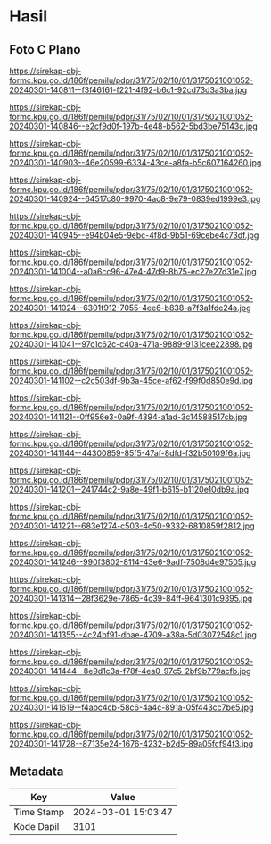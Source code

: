 # Hasil

## Foto C Plano

https://sirekap-obj-formc.kpu.go.id/186f/pemilu/pdpr/31/75/02/10/01/3175021001052-20240301-140811--f3f46161-f221-4f92-b6c1-92cd73d3a3ba.jpg

https://sirekap-obj-formc.kpu.go.id/186f/pemilu/pdpr/31/75/02/10/01/3175021001052-20240301-140846--e2cf9d0f-197b-4e48-b562-5bd3be75143c.jpg

https://sirekap-obj-formc.kpu.go.id/186f/pemilu/pdpr/31/75/02/10/01/3175021001052-20240301-140903--46e20599-6334-43ce-a8fa-b5c607164260.jpg

https://sirekap-obj-formc.kpu.go.id/186f/pemilu/pdpr/31/75/02/10/01/3175021001052-20240301-140924--64517c80-9970-4ac8-9e79-0839ed1999e3.jpg

https://sirekap-obj-formc.kpu.go.id/186f/pemilu/pdpr/31/75/02/10/01/3175021001052-20240301-140945--e94b04e5-9ebc-4f8d-9b51-69cebe4c73df.jpg

https://sirekap-obj-formc.kpu.go.id/186f/pemilu/pdpr/31/75/02/10/01/3175021001052-20240301-141004--a0a6cc96-47e4-47d9-8b75-ec27e27d31e7.jpg

https://sirekap-obj-formc.kpu.go.id/186f/pemilu/pdpr/31/75/02/10/01/3175021001052-20240301-141024--6301f912-7055-4ee6-b838-a7f3a1fde24a.jpg

https://sirekap-obj-formc.kpu.go.id/186f/pemilu/pdpr/31/75/02/10/01/3175021001052-20240301-141041--97c1c62c-c40a-471a-9889-9131cee22898.jpg

https://sirekap-obj-formc.kpu.go.id/186f/pemilu/pdpr/31/75/02/10/01/3175021001052-20240301-141102--c2c503df-9b3a-45ce-af62-f99f0d850e9d.jpg

https://sirekap-obj-formc.kpu.go.id/186f/pemilu/pdpr/31/75/02/10/01/3175021001052-20240301-141121--0ff956e3-0a9f-4394-a1ad-3c14588517cb.jpg

https://sirekap-obj-formc.kpu.go.id/186f/pemilu/pdpr/31/75/02/10/01/3175021001052-20240301-141144--44300859-85f5-47af-8dfd-f32b50109f6a.jpg

https://sirekap-obj-formc.kpu.go.id/186f/pemilu/pdpr/31/75/02/10/01/3175021001052-20240301-141201--241744c2-9a8e-49f1-b615-b1120e10db9a.jpg

https://sirekap-obj-formc.kpu.go.id/186f/pemilu/pdpr/31/75/02/10/01/3175021001052-20240301-141221--683e1274-c503-4c50-9332-6810859f2812.jpg

https://sirekap-obj-formc.kpu.go.id/186f/pemilu/pdpr/31/75/02/10/01/3175021001052-20240301-141246--990f3802-8114-43e6-9adf-7508d4e97505.jpg

https://sirekap-obj-formc.kpu.go.id/186f/pemilu/pdpr/31/75/02/10/01/3175021001052-20240301-141314--28f3629e-7865-4c39-84ff-9641301c9395.jpg

https://sirekap-obj-formc.kpu.go.id/186f/pemilu/pdpr/31/75/02/10/01/3175021001052-20240301-141355--4c24bf91-dbae-4709-a38a-5d03072548c1.jpg

https://sirekap-obj-formc.kpu.go.id/186f/pemilu/pdpr/31/75/02/10/01/3175021001052-20240301-141444--8e9d1c3a-f78f-4ea0-97c5-2bf9b779acfb.jpg

https://sirekap-obj-formc.kpu.go.id/186f/pemilu/pdpr/31/75/02/10/01/3175021001052-20240301-141619--f4abc4cb-58c6-4a4c-891a-05f443cc7be5.jpg

https://sirekap-obj-formc.kpu.go.id/186f/pemilu/pdpr/31/75/02/10/01/3175021001052-20240301-141728--87135e24-1676-4232-b2d5-89a05fcf94f3.jpg


## Metadata

| Key        | Value               |
| ---------- | ------------------- |
| Time Stamp | 2024-03-01 15:03:47 |
| Kode Dapil | 3101                |



